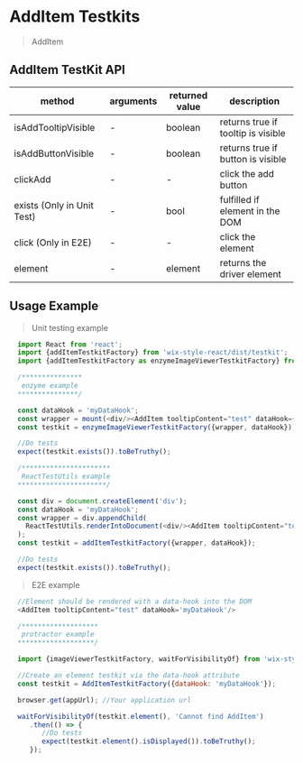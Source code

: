 # AddItem Testkits

> AddItem

## AddItem TestKit API

| method | arguments | returned value | description |
|--------|-----------|----------------|-------------|
| isAddTooltipVisible | - | boolean | returns true if tooltip is visible |
| isAddButtonVisible | - | boolean | returns true if button is visible |
| clickAdd | - | - | click the add button |
| exists (Only in Unit Test) | - | bool | fulfilled if element in the DOM |
| click (Only in E2E) | - | - | click the element |
| element | - | element | returns the driver element |

## Usage Example

> Unit testing example

```javascript
  import React from 'react';
  import {addItemTestkitFactory} from 'wix-style-react/dist/testkit';
  import {addItemTestkitFactory as enzymeImageViewerTestkitFactory} from 'wix-style-react/dist/testkit/enzyme';

  /***************
   enzyme example
  ***************/

  const dataHook = 'myDataHook';
  const wrapper = mount(<div/><AddItem tooltipContent="test" dataHook={dataHook}/></div>);
  const testkit = enzymeImageViewerTestkitFactory({wrapper, dataHook});

  //Do tests
  expect(testkit.exists()).toBeTruthy();

  /**********************
   ReactTestUtils example
  **********************/

  const div = document.createElement('div');
  const dataHook = 'myDataHook';
  const wrapper = div.appendChild(
    ReactTestUtils.renderIntoDocument(<div/><AddItem tooltipContent="test" dataHook={dataHook}/></div>, {dataHook})
  );
  const testkit = addItemTestkitFactory({wrapper, dataHook});

  //Do tests
  expect(testkit.exists()).toBeTruthy();
```
> E2E example

```javascript
  //Element should be rendered with a data-hook into the DOM
  <AddItem tooltipContent="test" dataHook='myDataHook'/>

  /*******************
   protractor example
  *******************/

  import {imageViewerTestkitFactory, waitForVisibilityOf} from 'wix-style-react/dist/testkit/protractor';

  //Create an element testkit via the data-hook attribute
  const testkit = AddItemTestkitFactory({dataHook: 'myDataHook'});

  browser.get(appUrl); //Your application url

  waitForVisibilityOf(testkit.element(), 'Cannot find AddItem')
     .then(() => {
        //Do tests
        expect(testkit.element().isDisplayed()).toBeTruthy();
     });
```
